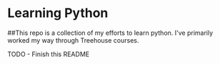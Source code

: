 # Learning Python 

##This repo is a collection of my efforts to learn python. I've primarily worked my way through Treehouse courses. 

TODO - Finish this README

